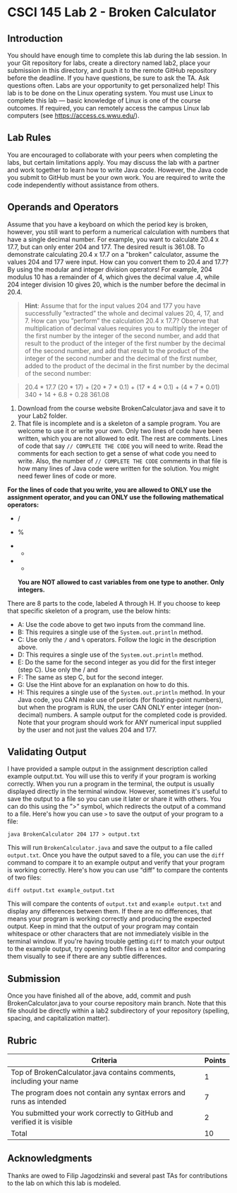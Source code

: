 # CSCI 145 Lab 2 - Broken Calculator

## Introduction
You should have enough time to complete this lab during the lab session. In your Git repository for labs, create a directory named lab2, place your submission in this directory, and push it to the remote GitHub repository before the deadline. If you have questions, be sure to ask the TA. Ask questions often. Labs are your opportunity to get personalized help! This lab is to be done on the Linux operating system. You must use Linux to complete this lab &mdash; basic knowledge of Linux is one of the course outcomes. If required, you can remotely access the campus Linux lab computers (see https://access.cs.wwu.edu/).

## Lab Rules
You are encouraged to collaborate with your peers when completing the labs, but certain limitations apply. You may discuss the lab with a partner and work together to learn how to write Java code. However, the Java code you submit to GitHub must be your own work. You are required to write the code independently without assistance from others.

## Operands and Operators
Assume that you have a keyboard on which the period key is broken, however, you still want to perform a numerical calculation with numbers that have a single decimal number. For example, you want to calculate 20.4 x 17.7, but can only enter 204 and 177. The desired result is 361.08. To demonstrate calculating 20.4 x 17.7 on a "broken" calculator, assume the values 204 and 177 were input. How can you convert them to 20.4 and 17.7? By using the modular and integer division operators! For example, 204 modulus 10 has a remainder of 4, which gives the decimal value .4, 
while 204 integer division 10 gives 20, which is the number before the decimal in 20.4.

> **Hint**: Assume that for the input values 204 and 177 you have successfully ”extracted” the whole and decimal values 20, 4, 17, and 7. How can you ”perform” the calculation 20.4 x 17.7? Observe that multiplication of decimal values requires you to multiply the integer of the first number by the integer of the second number, and add that result to the product of the integer of the first number by the decimal of the second number, and add that result to the product of the integer of the second number and the decimal of the first number, added to the product of the decimal in the first number by the decimal of the second number:

> 20.4 * 17.7
> (20 * 17) + (20 * 7 * 0.1) + (17 * 4 * 0.1) + (4 * 7 * 0.01)
> 340 + 14 + 6.8 + 0.28
> 361.08

1. Download from the course website BrokenCalculator.java and save it to your Lab2 folder.
2. That file is incomplete and is a skeleton of a sample program. You are welcome to use it or write your own. Only two lines of code have been written, which you are not allowed to edit. The rest are comments. Lines of code that say `// COMPLETE THE CODE` you will need to write. Read the comments for each section to get a sense of what code you need to write. Also, the number of `// COMPLETE THE CODE` comments in that file is how many lines of Java code were written for the solution. You might need fewer lines of code or more.

**For the lines of code that you write, you are allowed to ONLY use the assignment operator, and you can ONLY use the following mathematical operators:**
- /
- %
- *
- +

    **You are NOT allowed to cast variables from one type to another. Only integers.**

There are 8 parts to the code, labeled A through H. If you choose to keep that specific skeleton of a program, use the below hints:

- A: Use the code above to get two inputs from the command line.
- B: This requires a single use of the `System.out.println` method.
- C: Use only the `/` and `%` operators. Follow the logic in the description above.
- D: This requires a single use of the `System.out.println` method.
- E: Do the same for the second integer as you did for the first integer (step C). Use only the / and
- F: The same as step C, but for the second integer.
- G: Use the Hint above for an explanation on how to do this.
- H: This requires a single use of the `System.out.println` method.
In your Java code, you CAN make use of periods (for floating-point numbers), but when the program is RUN, the user CAN ONLY enter integer (non-decimal) numbers. A sample output for the completed code is provided. Note that your program should work for ANY numerical input supplied by the user and not just the values 204 and 177.

## Validating Output
I have provided a sample output in the assignment description called example output.txt. You will use this to verify if your program is working correctly. When you run a program in the terminal, the output is usually displayed directly in the terminal window. However, sometimes it's useful to save the output to a file so you can use it later or share it with others. You can do this using the ”>” symbol, which redirects the output of a command to a file. Here's how you can use `>` to save the output of your program to a file:

`java BrokenCalculator 204 177 > output.txt`

This will run `BrokenCalculator.java` and save the output to a file called `output.txt`. 
Once you have the output saved to a file, 
you can use the `diff` command to compare it to an example output and verify that your program is working correctly. 
Here's how you can use “diff” to compare the contents of two files:

`diff output.txt example_output.txt`

This will compare the contents of `output.txt` and `example output.txt` and display any differences between them. If there are no differences, that means your program is working correctly and producing the expected output. Keep in mind that the output of your program may contain whitespace or other characters that are not immediately visible in the terminal window. If you're having trouble getting `diff` to match your output to the example output, try opening both files in a text editor and comparing them visually to see if there are any subtle differences.

## Submission
Once you have finished all of the above, add, commit and push BrokenCalculator.java to your course repository main branch. Note that this file should be directly within a lab2 subdirectory of your repository (spelling, spacing, and capitalization matter).

## Rubric
| Criteria | Points |
| --- | --- |
| Top of BrokenCalculator.java contains comments, including your name | 1 |
| The program does not contain any syntax errors and runs as intended | 7 |
| You submitted your work correctly to GitHub and verified it is visible | 2 |
| Total | 10 |

## Acknowledgments
Thanks are owed to Filip Jagodzinski and several past TAs for contributions to the lab on which this lab is modeled.
